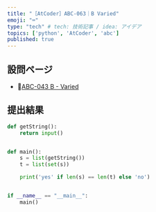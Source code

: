 ```yaml
---
title: "［AtCoder］ABC-063｜B Varied"
emoji: "⌨️"
type: "tech" # tech: 技術記事 / idea: アイデア
topics: ['python', 'AtCoder', 'abc']
published: true
---
```


## 設問ページ

- 🔗[ABC-043 B - Varied](https://atcoder.jp/contests/abc063/tasks/abc063_b)

## 提出結果

```python
def getString():
    return input()


def main():
    s = list(getString())
    t = list(set(s))

    print('yes' if len(s) == len(t) else 'no')


if __name__ == "__main__":
    main()
```

